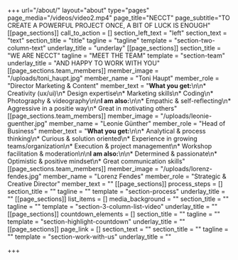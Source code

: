 +++
url="/about/"
layout="about"
type="pages"
page_media="/videos/video2.mp4"
page_title="NECCT"
page_subtitle="TO CREATE A POWERFUL PROJECT ONCE, A BIT OF LUCK IS ENOUGH"
[[page_sections]]
call_to_action = []
section_left_text = "left"
section_text = "text"
section_title = "title"
tagline = "tagline"
template = "section-two-column-text"
underlay_title = "underlay"
[[page_sections]]
section_title = "WE ARE NECCT"
tagline = "MEET THE TEAM"
template = "section-team"
underlay_title = "AND HAPPY TO WORK WITH YOU"
[[page_sections.team_members]]
member_image = "/uploads/toni_haupt.jpg"
member_name = "Toni Haupt"
member_role = "Director Marketing & Content"
member_text = "**What you get:**\n\n* Creativity (ux/ui)\n* Design expertise\n* Marketing skills\n* Coding\n* Photography & videography\n\n**I am also:**\n\n* Empathic & self-reflecting\n* Aggressive in a positie way\n* Great in motivating others"
[[page_sections.team_members]]
member_image = "/uploads/leonie-guenther.jpg"
member_name = "Leonie Günther"
member_role = "Head of Business"
member_text = "**What you get:**\n\n* Analytical & process thinking\n* Curious & solution oriented\n* Experience in growing teams/organization\n* Execution & project management\n* Workshop facilitation & moderation\n\n**I am also:**\n\n* Determined & passionate\n* Optimistic & positive mindset\n* Great communication skills"
[[page_sections.team_members]]
member_image = "/uploads/lorenz-fendes.jpg"
member_name = "Lorenz Fendes"
member_role = "Strategic & Creative Director"
member_text = ""
[[page_sections]]
process_steps = []
section_title = ""
tagline = ""
template = "section-process"
underlay_title = ""
[[page_sections]]
list_items = []
media_background = ""
section_title = ""
tagline = ""
template = "section-3-column-list-video"
underlay_title = ""
[[page_sections]]
countdown_elements = []
section_title = ""
tagline = ""
template = "section-highlight-countdown"
underlay_title = ""
[[page_sections]]
page_link = []
section_text = ""
section_title = ""
tagline = ""
template = "section-work-with-us"
underlay_title = ""

+++

